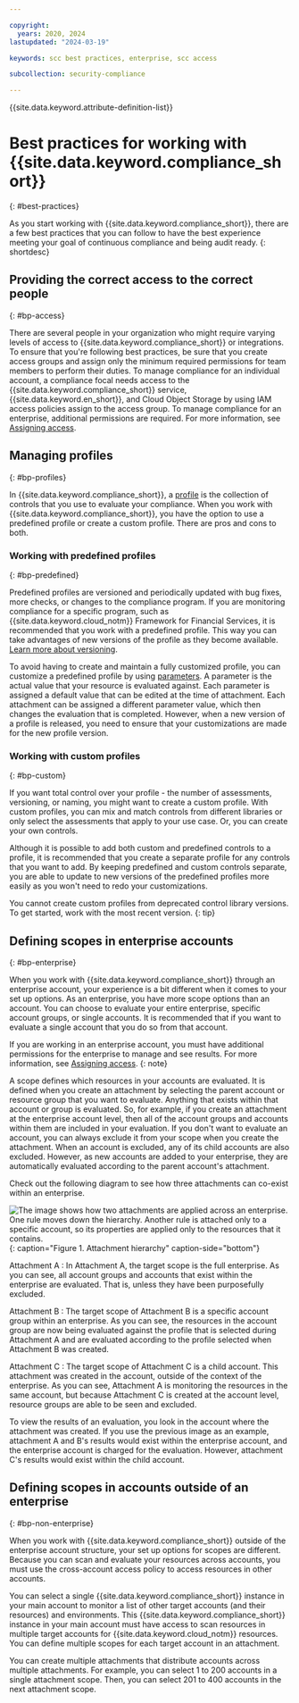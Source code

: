 ```yaml
---

copyright:
  years: 2020, 2024
lastupdated: "2024-03-19"

keywords: scc best practices, enterprise, scc access

subcollection: security-compliance

---
```


{{site.data.keyword.attribute-definition-list}}

# Best practices for working with {{site.data.keyword.compliance_short}}
{: #best-practices}

As you start working with {{site.data.keyword.compliance_short}}, there are a few best practices that you can follow to have the best experience meeting your goal of continuous compliance and being audit ready.
{: shortdesc}


## Providing the correct access to the correct people
{: #bp-access}

There are several people in your organization who might require varying levels of access to {{site.data.keyword.compliance_short}} or integrations. To ensure that you're following best practices, be sure that you create access groups and assign only the minimum required permissions for team members to perform their duties. To manage compliance for an individual account, a compliance focal needs access to the {{site.data.keyword.compliance_short}} service, {{site.data.keyword.en_short}}, and Cloud Object Storage by using IAM access policies assign to the access group. To manage compliance for an enterprise, additional permissions are required. For more information, see [Assigning access](/docs/security-compliance?topic=security-compliance-assign-roles).


## Managing profiles
{: #bp-profiles}

In {{site.data.keyword.compliance_short}}, a [profile](/docs/security-compliance?topic=security-compliance-posture-management) is the collection of controls that you use to evaluate your compliance. When you work with {{site.data.keyword.compliance_short}}, you have the option to use a predefined profile or create a custom profile. There are pros and cons to both. 

### Working with predefined profiles
{: #bp-predefined}

Predefined profiles are versioned and periodically updated with bug fixes, more checks, or changes to the compliance program. If you are monitoring compliance for a specific program, such as {{site.data.keyword.cloud_notm}} Framework for Financial Services, it is recommended that you work with a predefined profile. This way you can take advantages of new versions of the profile as they become available. [Learn more about versioning](/docs/security-compliance?topic=security-compliance-profile-versioning).

To avoid having to create and maintain a fully customized profile, you can customize a predefined profile by using [parameters](/docs/security-compliance?topic=security-compliance-posture-management). A parameter is the actual value that your resource is evaluated against. Each parameter is assigned a default value that can be edited at the time of attachment. Each attachment can be assigned a different parameter value, which then changes the evaluation that is completed. However, when a new version of a profile is released, you need to ensure that your customizations are made for the new profile version.


### Working with custom profiles
{: #bp-custom} 

If you want total control over your profile - the number of assessments, versioning, or naming, you might want to create a custom profile. With custom profiles, you can mix and match controls from different libraries or only select the assessments that apply to your use case. Or, you can create your own controls.

Although it is possible to add both custom and predefined controls to a profile, it is recommended that you create a separate profile for any controls that you want to add. By keeping predefined and custom controls separate, you are able to update to new versions of the predefined profiles more easily as you won't need to redo your customizations.

You cannot create custom profiles from deprecated control library versions. To get started, work with the most recent version.
   {: tip}


## Defining scopes in enterprise accounts
{: #bp-enterprise}

When you work with {{site.data.keyword.compliance_short}} through an enterprise account, your experience is a bit different when it comes to your set up options. As an enterprise, you have more scope options than an account. You can choose to evaluate your entire enterprise, specific account groups, or single accounts. It is recommended that if you want to evaluate a single account that you do so from that account.

If you are working in an enterprise account, you must have additional permissions for the enterprise to manage and see results. For more information, see [Assigning access](/docs/security-compliance?topic=security-compliance-assign-roles).
{: note}

A scope defines which resources in your accounts are evaluated. It is defined when you create an attachment by selecting the parent account or resource group that you want to evaluate. Anything that exists within that account or group is evaluated. So, for example, if you create an attachment at the enterprise account level, then all of the account groups and accounts within them are included in your evaluation. If you don't want to evaluate an account, you can always exclude it from your scope when you create the attachment. When an account is excluded, any of its child accounts are also excluded. However, as new accounts are added to your enterprise, they are automatically evaluated according to the parent account's attachment.

Check out the following diagram to see how three attachments can co-exist within an enterprise.

![The image shows how two attachments are applied across an enterprise. One rule moves down the hierarchy. Another rule is attached only to a specific account, so its properties are applied only to the resources that it contains.](images/access-model.svg){: caption="Figure 1. Attachment hierarchy" caption-side="bottom"}

Attachment A
:   In Attachment A, the target scope is the full enterprise. As you can see, all account groups and accounts that exist within the enterprise are evaluated. That is, unless they have been purposefully excluded. 

Attachment B
:   The target scope of Attachment B is a specific account group within an enterprise. As you can see, the resources in the account group are now being evaluated against the profile that is selected during Attachment A and are evaluated according to the profile selected when Attachment B was created.

Attachment C
:   The target scope of Attachment C is a child account. This attachment was created in the account, outside of the context of the enterprise. As you can see, Attachment A is monitoring the resources in the same account, but because Attachment C is created at the account level, resource groups are able to be seen and excluded.

To view the results of an evaluation, you look in the account where the attachment was created. If you use the previous image as an example, attachment A and B's results would exist within the enterprise account, and the enterprise account is charged for the evaluation. However, attachment C's results would exist within the child account.


## Defining scopes in accounts outside of an enterprise
{: #bp-non-enterprise}

When you work with {{site.data.keyword.compliance_short}} outside of the enterprise account structure, your set up options for scopes are different. Because you can scan and evaluate your resources across accounts, you must use the cross-account access policy to access resources in other accounts.

You can select a single {{site.data.keyword.compliance_short}} instance in your main account to monitor a list of other target accounts (and their resources) and environments. This {{site.data.keyword.compliance_short}} instance in your main account must have access to scan resources in multiple target accounts for {{site.data.keyword.cloud_notm}} resources. You can define multiple scopes for each target account in an attachment.

You can create multiple attachments that distribute accounts across multiple attachments. For example, you can select 1 to 200 accounts in a single attachment scope. Then, you can select 201 to 400 accounts in the next attachment scope.


